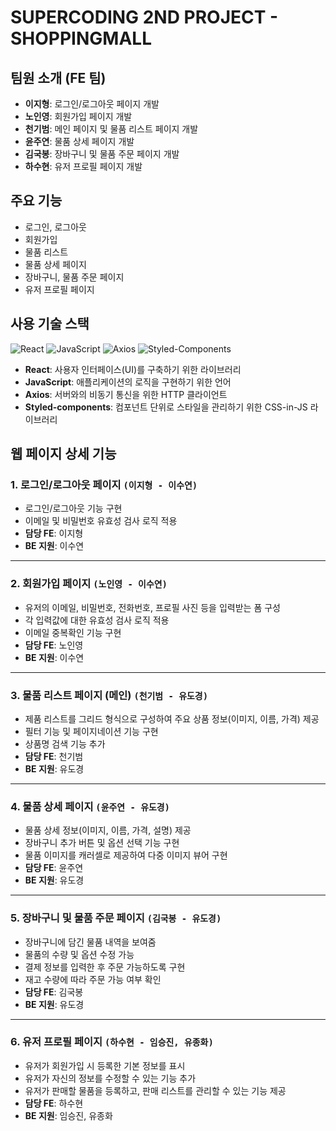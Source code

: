 # SUPERCODING 2ND PROJECT - SHOPPINGMALL

## 팀원 소개 (FE 팀)
- **이지형**: 로그인/로그아웃 페이지 개발
- **노인영**: 회원가입 페이지 개발
- **천기범**: 메인 페이지 및 물품 리스트 페이지 개발
- **윤주연**: 물품 상세 페이지 개발
- **김국봉**: 장바구니 및 물품 주문 페이지 개발
- **하수현**: 유저 프로필 페이지 개발

## 주요 기능
- 로그인, 로그아웃
- 회원가입
- 물품 리스트
- 물품 상세 페이지
- 장바구니, 물품 주문 페이지
- 유저 프로필 페이지

## 사용 기술 스택

![React](https://img.shields.io/badge/React-61DAFB?style=for-the-badge&logo=react&logoColor=white)
![JavaScript](https://img.shields.io/badge/JavaScript-F7DF1E?style=for-the-badge&logo=javascript&logoColor=black)
![Axios](https://img.shields.io/badge/Axios-5A29E4?style=for-the-badge&logo=axios&logoColor=white)
![Styled-Components](https://img.shields.io/badge/Styled--Components-DB7093?style=for-the-badge&logo=styled-components&logoColor=white)

- **React**: 사용자 인터페이스(UI)를 구축하기 위한 라이브러리
- **JavaScript**: 애플리케이션의 로직을 구현하기 위한 언어
- **Axios**: 서버와의 비동기 통신을 위한 HTTP 클라이언트
- **Styled-components**: 컴포넌트 단위로 스타일을 관리하기 위한 CSS-in-JS 라이브러리

## 웹 페이지 상세 기능

### **1. 로그인/로그아웃 페이지** `(이지형 - 이수연)`
- 로그인/로그아웃 기능 구현
- 이메일 및 비밀번호 유효성 검사 로직 적용
- **담당 FE**: 이지형
- **BE 지원**: 이수연

---

### **2. 회원가입 페이지** `(노인영 - 이수연)`
- 유저의 이메일, 비밀번호, 전화번호, 프로필 사진 등을 입력받는 폼 구성
- 각 입력값에 대한 유효성 검사 로직 적용
- 이메일 중복확인 기능 구현
- **담당 FE**: 노인영
- **BE 지원**: 이수연

---

### **3. 물품 리스트 페이지 (메인)** `(천기범 - 유도경)`
- 제품 리스트를 그리드 형식으로 구성하여 주요 상품 정보(이미지, 이름, 가격) 제공
- 필터 기능 및 페이지네이션 기능 구현
- 상품명 검색 기능 추가
- **담당 FE**: 천기범
- **BE 지원**: 유도경

---

### **4. 물품 상세 페이지** `(윤주연 - 유도경)`
- 물품 상세 정보(이미지, 이름, 가격, 설명) 제공
- 장바구니 추가 버튼 및 옵션 선택 기능 구현
- 물품 이미지를 캐러셀로 제공하여 다중 이미지 뷰어 구현
- **담당 FE**: 윤주연
- **BE 지원**: 유도경

---

### **5. 장바구니 및 물품 주문 페이지** `(김국봉 - 유도경)`
- 장바구니에 담긴 물품 내역을 보여줌
- 물품의 수량 및 옵션 수정 가능
- 결제 정보를 입력한 후 주문 가능하도록 구현
- 재고 수량에 따라 주문 가능 여부 확인
- **담당 FE**: 김국봉
- **BE 지원**: 유도경

---

### **6. 유저 프로필 페이지** `(하수현 - 임승진, 유종화)`
- 유저가 회원가입 시 등록한 기본 정보를 표시
- 유저가 자신의 정보를 수정할 수 있는 기능 추가
- 유저가 판매할 물품을 등록하고, 판매 리스트를 관리할 수 있는 기능 제공
- **담당 FE**: 하수현
- **BE 지원**: 임승진, 유종화
